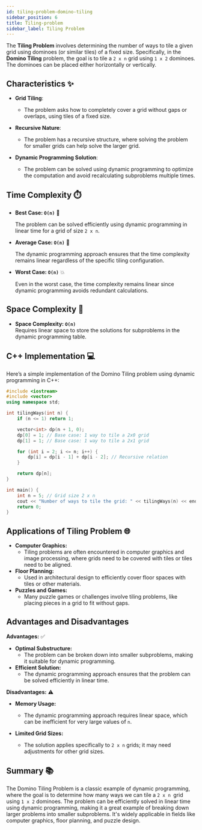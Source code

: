 ```yaml
---
id: tiling-problem-domino-tiling
sidebar_position: 6
title: Tiling-problem 
sidebar_label: Tiling Problem
---
```


The **Tiling Problem** involves determining the number of ways to tile a given grid using dominoes (or similar tiles) of a fixed size. Specifically, in the **Domino Tiling** problem, the goal is to tile a `2 x n` grid using `1 x 2` dominoes. The dominoes can be placed either horizontally or vertically.

## Characteristics ✨

- **Grid Tiling**:
  - The problem asks how to completely cover a grid without gaps or overlaps, using tiles of a fixed size.

- **Recursive Nature**:
  - The problem has a recursive structure, where solving the problem for smaller grids can help solve the larger grid.
  
- **Dynamic Programming Solution**:
  - The problem can be solved using dynamic programming to optimize the computation and avoid recalculating subproblems multiple times.

## Time Complexity ⏱️

- **Best Case: `O(n)`** 🌟
  
  The problem can be solved efficiently using dynamic programming in linear time for a grid of size `2 x n`.

- **Average Case: `O(n)`** 🔄
  
  The dynamic programming approach ensures that the time complexity remains linear regardless of the specific tiling configuration.

- **Worst Case: `O(n)`** 💥
  
  Even in the worst case, the time complexity remains linear since dynamic programming avoids redundant calculations.

## Space Complexity 💾

- **Space Complexity: `O(n)`**  
  Requires linear space to store the solutions for subproblems in the dynamic programming table.

## C++ Implementation 💻

Here’s a simple implementation of the Domino Tiling problem using dynamic programming in C++:

```cpp
#include <iostream>
#include <vector>
using namespace std;

int tilingWays(int n) {
    if (n <= 1) return 1;

    vector<int> dp(n + 1, 0);
    dp[0] = 1; // Base case: 1 way to tile a 2x0 grid
    dp[1] = 1; // Base case: 1 way to tile a 2x1 grid

    for (int i = 2; i <= n; i++) {
        dp[i] = dp[i - 1] + dp[i - 2]; // Recursive relation
    }

    return dp[n];
}

int main() {
    int n = 5; // Grid size 2 x n
    cout << "Number of ways to tile the grid: " << tilingWays(n) << endl;
    return 0;
}
```
## Applications of Tiling Problem 🌐

- **Computer Graphics:**
    - Tiling problems are often encountered in computer graphics and image processing, where grids need to be covered with tiles or tiles need to be aligned.
- **Floor Planning:**
    - Used in architectural design to efficiently cover floor spaces with tiles or other materials.
- **Puzzles and Games:**
    - Many puzzle games or challenges involve tiling problems, like placing pieces in a grid to fit without gaps.
  
## Advantages and Disadvantages

**Advantages:** ✅

- **Optimal Substructure:**
    - The problem can be broken down into smaller subproblems, making it suitable for dynamic programming.
- **Efficient Solution:**
    - The dynamic programming approach ensures that the problem can be solved efficiently in linear time.
  
**Disadvantages:** ⚠️

- **Memory Usage:**

    - The dynamic programming approach requires linear space, which can be inefficient for very large values of `n`.

- **Limited Grid Sizes:**

    - The solution applies specifically to `2 x n` grids; it may need adjustments for other grid sizes.

## Summary 📚
The Domino Tiling Problem is a classic example of dynamic programming, where the goal is to determine how many ways we can tile a `2 x n `grid using `1 x 2` dominoes. 
The problem can be efficiently solved in linear time using dynamic programming, making it a great example of breaking down larger problems into smaller subproblems. 
It's widely applicable in fields like computer graphics, floor planning, and puzzle design.
